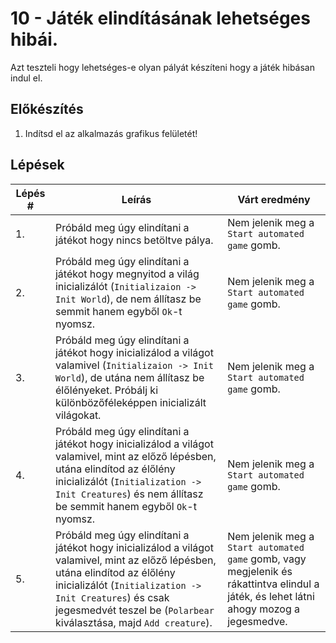 # 10 - Játék elindításának lehetséges hibái.

Azt teszteli hogy lehetséges-e olyan pályát készíteni hogy a játék hibásan indul el.

## Előkészítés

1. Indítsd el az alkalmazás grafikus felületét!

## Lépések

| Lépés # | Leírás | Várt eredmény |
| ------- | ------ | ------------- |
| 1. | Próbáld meg úgy elindítani a játékot hogy nincs betöltve pálya. | Nem jelenik meg a `Start automated game` gomb. |
| 2. | Próbáld meg úgy elindítani a játékot hogy megnyitod a világ inicializálót (`Initializaion -> Init World`), de nem állítasz be semmit hanem egyből `Ok`-t nyomsz. | Nem jelenik meg a `Start automated game` gomb. |
| 3. | Próbáld meg úgy elindítani a játékot hogy inicializálod a világot valamivel (`Initializaion -> Init World`), de utána nem állítasz be élőlényeket. Próbálj ki különbözőféleképpen inicializált világokat. | Nem jelenik meg a `Start automated game` gomb. |
| 4. | Próbáld meg úgy elindítani a játékot hogy inicializálod a világot valamivel, mint az előző lépésben, utána elindítod az élőlény inicializálót (`Initialization -> Init Creatures`) és nem állítasz be semmit hanem egyből `Ok`-t nyomsz. | Nem jelenik meg a `Start automated game` gomb. |
| 5. | Próbáld meg úgy elindítani a játékot hogy inicializálod a világot valamivel, mint az előző lépésben, utána elindítod az élőlény inicializálót (`Initialization -> Init Creatures`) és csak jegesmedvét teszel be (`Polarbear` kiválasztása, majd `Add creature`).  | Nem jelenik meg a `Start automated game` gomb, vagy megjelenik és rákattintva elindul a játék, és lehet látni ahogy mozog a jegesmedve. |
